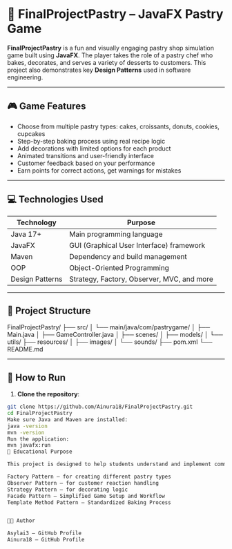# 🍰 FinalProjectPastry – JavaFX Pastry Game

**FinalProjectPastry** is a fun and visually engaging pastry shop simulation game built using **JavaFX**. The player takes the role of a pastry chef who bakes, decorates, and serves a variety of desserts to customers. This project also demonstrates key **Design Patterns** used in software engineering.

---

## 🎮 Game Features

- Choose from multiple pastry types: cakes, croissants, donuts, cookies, cupcakes
- Step-by-step baking process using real recipe logic
- Add decorations with limited options for each product
- Animated transitions and user-friendly interface
- Customer feedback based on your performance
- Earn points for correct actions, get warnings for mistakes

---

## 💻 Technologies Used

| Technology | Purpose |
|------------|---------|
| Java 17+   | Main programming language |
| JavaFX     | GUI (Graphical User Interface) framework |
| Maven      | Dependency and build management |
| OOP        | Object-Oriented Programming |
| Design Patterns | Strategy, Factory, Observer, MVC, and more |

---

## 📁 Project Structure

FinalProjectPastry/
├── src/
│ └── main/java/com/pastrygame/
│ ├── Main.java
│ ├── GameController.java
│ ├── scenes/
│ ├── models/
│ └── utils/
├── resources/
│ ├── images/
│ └── sounds/
├── pom.xml
└── README.md


---

## 🚀 How to Run

1. **Clone the repository**:

```bash
git clone https://github.com/Ainura18/FinalProjectPastry.git
cd FinalProjectPastry
Make sure Java and Maven are installed:
java -version
mvn -version
Run the application:
mvn javafx:run
🧠 Educational Purpose

This project is designed to help students understand and implement common software Design Patterns in a fun and interactive way:

Factory Pattern – for creating different pastry types
Observer Pattern – for customer reaction handling
Strategy Pattern – for decorating logic
Facade Pattern – Simplified Game Setup and Workflow
Template Method Pattern – Standardized Baking Process


👩‍💻 Author

Asylai3 – GitHub Profile
Ainura18 – GitHub Profile
